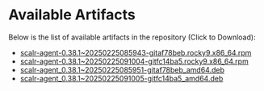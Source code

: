 # Available Artifacts

Below is the list of available artifacts in the repository (Click to Download):

- [scalr-agent-0.38.1~20250225085943-gitaf78beb.rocky9.x86_64.rpm](https://github.com/Scalr/downloads/raw/test-artifacts-branch/artifacts/scalr-agent-0.38.1~20250225085943-gitaf78beb.rocky9.x86_64.rpm?download=)
- [scalr-agent-0.38.1~20250225091004-gitfc14ba5.rocky9.x86_64.rpm](https://github.com/Scalr/downloads/raw/test-artifacts-branch/artifacts/scalr-agent-0.38.1~20250225091004-gitfc14ba5.rocky9.x86_64.rpm?download=)
- [scalr-agent_0.38.1~20250225085951-gitaf78beb_amd64.deb](https://github.com/Scalr/downloads/raw/test-artifacts-branch/artifacts/scalr-agent_0.38.1~20250225085951-gitaf78beb_amd64.deb?download=)
- [scalr-agent_0.38.1~20250225091005-gitfc14ba5_amd64.deb](https://github.com/Scalr/downloads/raw/test-artifacts-branch/artifacts/scalr-agent_0.38.1~20250225091005-gitfc14ba5_amd64.deb?download=)
